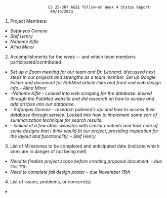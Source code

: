 	                	CS 25-307 AGIE follow-on Week 4 Status Report
						 09/19/2024	       
1) Project Members:

* *Sofanyas Genene*  
* *Stef Henry*  
* *Nahome Kifle*  
* *Alina Minor*

2) Accomplishments for the week \-- and which team members participated/contributed

* *Set up a Zoom meeting for our team and Dr. Leonard, discussed next steps in our projects and strengths as a team member. Set up Google Folder and document for PubMed article links and front end web design info.– Alina Minor*  
* *\-Nahome Kifle \- Looked into web scraping for the database. looked through the PubMed website and did research on how to scrape and add articles into our database.*  
* *\- Sofanyas Genene \- research pubmed’s api and how to access their database through service. Looked into how to implement some sort of summarization technique for search results.*   
* *\- looked at a few other websites with similar contexts and took note of some designs that I think would fit our project, providing inspiration for the layout and functionality. \- Stef Henry*


	

3) List of Milestones to be completed and anticipated date (indicate which ones are in danger of not being met) 

* *Need to finalize project scope before creating proposal document. \- due Oct 11th*  
* *Need to complete fall design poster – due November 15th*

4) List of issues, problems, or concern(s)

*   
  
